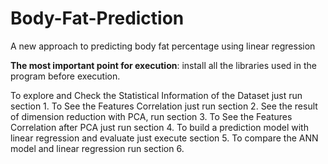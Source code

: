 # Body-Fat-Prediction
A new approach to predicting body fat percentage using linear regression

**The most important point for execution**: install all the libraries used in the program before execution.

To explore and Check the Statistical Information of the Dataset just run section 1.
To See the Features Correlation just run section 2.
See the result of dimension reduction with PCA, run section 3.
To See the Features Correlation after PCA just run section 4.
To build a prediction model with linear regression and evaluate just execute section 5.
To compare the ANN model and linear regression run section 6.
